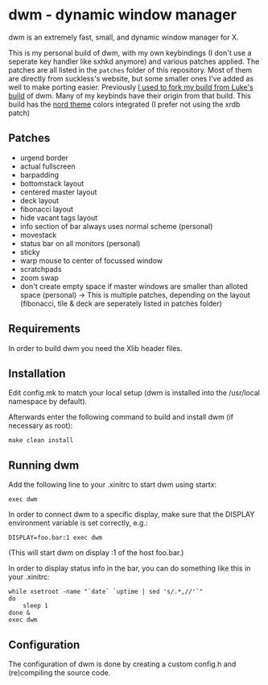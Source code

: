 dwm - dynamic window manager
============================
dwm is an extremely fast, small, and dynamic window manager for X.

This is my personal build of dwm, with my own keybindings (I don't use a seperate key handler like sxhkd anymore) and various patches applied.
The patches are all listed in the `patches` folder of this repository.
Most of them are directly from suckless's website, but some smaller ones I've added as well to make porting easier.
Previously [I used to fork my build from Luke's build](https://github.com/AlexBocken/dwm_old) of dwm. Many of my keybinds have their origin from that build.
This build has the [nord theme](https://www.nordtheme.com/) colors integrated (I prefer not using the xrdb patch)


Patches
-----------
- urgend border
- actual fullscreen
- barpadding
- bottomstack layout
- centered master layout
- deck layout
- fibonacci layout
- hide vacant tags layout
- info section of bar always uses normal scheme (personal)
- movestack
- status bar on all monitors (personal)
- sticky
- warp mouse to center of focussed window
- scratchpads
- zoom swap
- don't create empty space if master windows are smaller than alloted space (personal) -> This is multiple patches, depending on the layout (fibonacci, tile & deck are seperately listed in patches folder)


Requirements
------------
In order to build dwm you need the Xlib header files.


Installation
------------
Edit config.mk to match your local setup (dwm is installed into
the /usr/local namespace by default).

Afterwards enter the following command to build and install dwm (if
necessary as root):

    make clean install


Running dwm
-----------
Add the following line to your .xinitrc to start dwm using startx:

    exec dwm

In order to connect dwm to a specific display, make sure that
the DISPLAY environment variable is set correctly, e.g.:

    DISPLAY=foo.bar:1 exec dwm

(This will start dwm on display :1 of the host foo.bar.)

In order to display status info in the bar, you can do something
like this in your .xinitrc:

    while xsetroot -name "`date` `uptime | sed 's/.*,//'`"
    do
    	sleep 1
    done &
    exec dwm


Configuration
-------------
The configuration of dwm is done by creating a custom config.h
and (re)compiling the source code.
